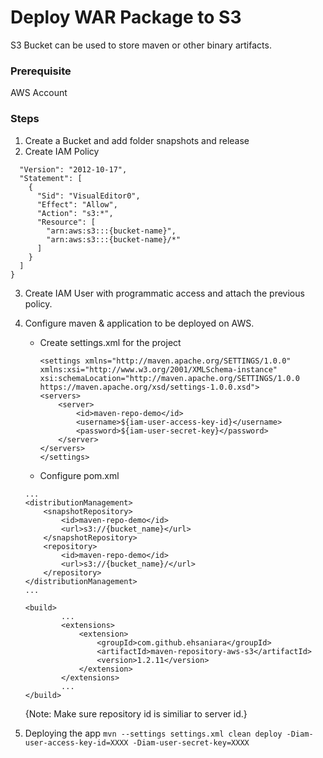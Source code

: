 # Deploy WAR Package to S3 
S3 Bucket can be used to store maven or other binary artifacts.

### Prerequisite
AWS Account

### Steps
1. Create a Bucket and add folder snapshots and release
2. Create IAM Policy
```{
  "Version": "2012-10-17",
  "Statement": [
    {
      "Sid": "VisualEditor0",
      "Effect": "Allow",
      "Action": "s3:*",
      "Resource": [
        "arn:aws:s3:::{bucket-name}",
        "arn:aws:s3:::{bucket-name}/*"
      ]
    }
  ]
}
```
3. Create IAM User with programmatic access and attach the previous policy.
4. Configure maven & application to be deployed on AWS.
    
    - Create settings.xml for the project
        ```
        <settings xmlns="http://maven.apache.org/SETTINGS/1.0.0" xmlns:xsi="http://www.w3.org/2001/XMLSchema-instance"
        xsi:schemaLocation="http://maven.apache.org/SETTINGS/1.0.0 https://maven.apache.org/xsd/settings-1.0.0.xsd">
        <servers>
            <server>
                <id>maven-repo-demo</id>
                <username>${iam-user-access-key-id}</username>
                <password>${iam-user-secret-key}</password>
            </server>
        </servers>
        </settings>
        ```

    - Configure pom.xml 
    ```
    ...
    <distributionManagement>
		<snapshotRepository>
			<id>maven-repo-demo</id>
			<url>s3://{bucket_name}</url>
		</snapshotRepository>
		<repository>
			<id>maven-repo-demo</id>
			<url>s3://{bucket_name}/</url>
		</repository>
	</distributionManagement>
    ...
    ```
    ```
    <build>
            ...
		    <extensions>
                <extension>
                    <groupId>com.github.ehsaniara</groupId>
                    <artifactId>maven-repository-aws-s3</artifactId>
                    <version>1.2.11</version>
                </extension>
	        </extensions>
            ...
	</build>

	```
    {Note: Make sure repository id is similiar to server id.}
5. Deploying the app
```mvn --settings settings.xml clean deploy -Diam-user-access-key-id=XXXX -Diam-user-secret-key=XXXX```